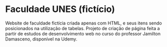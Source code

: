 # Faculdade UNES (fictício)

Website de faculdade fictícia criada apenas com HTML, e seus itens sendo posicionados na utilização de tabelas.
Projeto de criação de página feita a partir de estudos de desenvolvimento web no curso do professor Jamilton Damasceno, disponível na Udemy.
